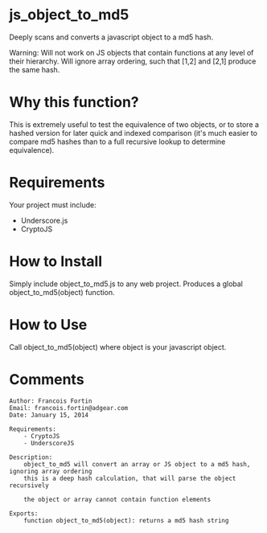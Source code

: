 js_object_to_md5
================

Deeply scans and converts a javascript object to a md5 hash.

Warning: Will not work on JS objects that contain functions at any level of their hierarchy. Will ignore array ordering, such that [1,2] and [2,1] produce the same hash.

Why this function?
============
This is extremely useful to test the equivalence of two objects, or to store a hashed version for later quick and indexed comparison (it's much easier to compare md5 hashes than to a full recursive lookup to determine equivalence).

Requirements
============
Your project must include:
- Underscore.js
- CryptoJS

How to Install
============
Simply include object_to_md5.js to any web project. Produces a global object_to_md5(object) function.

How to Use
============
Call object_to_md5(object) where object is your javascript object.

Comments
===========
    Author: Francois Fortin
    Email: francois.fortin@adgear.com
    Date: January 15, 2014

    Requirements:
        - CryptoJS
        - UnderscoreJS

    Description:
        object_to_md5 will convert an array or JS object to a md5 hash, ignoring array ordering
        this is a deep hash calculation, that will parse the object recursively

        the object or array cannot contain function elements

    Exports:
        function object_to_md5(object): returns a md5 hash string
